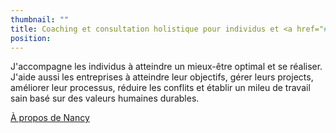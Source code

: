 ```yaml
---
thumbnail: ""
title: Coaching et consultation holistique pour individus et <a href="#">entreprises</a>
position:
---
```


J'accompagne les individus à atteindre un mieux-être optimal et se réaliser. J'aide aussi les entreprises à atteindre leur objectifs, gérer leurs projects, améliorer leur processus, réduire les conflits et établir un mileu de travail sain basé sur des valeurs humaines durables.

<a href="/a-propos">À propos de Nancy</a>
